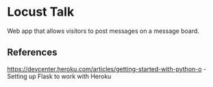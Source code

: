 Locust Talk
========

Web app that allows visitors to post messages on a message board.



<h2> References </h2>

https://devcenter.heroku.com/articles/getting-started-with-python-o - Setting up Flask to work with Heroku
